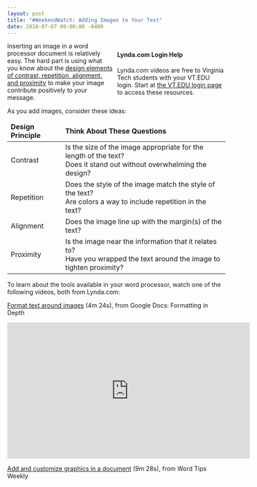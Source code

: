 ```yaml
---
layout: post
title: "#WeekendWatch: Adding Images to Your Text"
date: 2018-07-07 00:00:00 -0400
---
```

<div style="float: right; width: 250px;margin-left: 9px;" class="maroonbox">
<h4>Lynda.com Login Help</h4>
<p>Lynda.com videos are free to Virginia Tech students with your VT.EDU login. Start at <a href="http://lynda.vt.edu/" target="_blank">the VT.EDU login page</a> to access these resources.</p>
</div>
<p>Inserting an image in a word processor document is relatively easy. The hard part is using what you know about the <a href="https://tracigardner.github.io/CRAPdesign/" target="_blank">design elements of contrast, repetition, alignment, and proximity</a> to make your image contribute positively to your message.</p>
<p>As you add images, consider these ideas:</p>
<table>
<thead>
<tr>
<td><strong>Design Principle</strong></td>
<td><strong>Think About These Questions</strong></td>
</tr>
</thead>
<tr>
<td>Contrast</td>
<td>Is the size of the image appropriate for the length of the text?<br />
Does it stand out without overwhelming the design?</td>
</tr>
<tr>
<td>Repetition</td>
<td>Does the style of the image match the style of the text?<br />
Are colors a way to include repetition in the text?</td>
</tr>
<tr>
<td>Alignment</td>
<td>Does the image line up with the margin(s) of the text?</td>
</tr>
<tr>
<td>Proximity</td>
<td>Is the image near the information that it relates to?<br />
Have you wrapped the text around the image to tighten proximity?</td>
</tr>
</table>
<p>To learn about the tools available in your word processor, watch one of the following videos, both from Lynda.com:</p>
<p><a href="https://www.lynda.com/Google-Docs-tutorials/Format-text-around-images/706916/751224-4.html" target="_blank">Format text around images</a> (4m 24s), from Google Docs: Formatting in Depth</p>
<p><iframe width='560' height='315' src='https://www.lynda.com/player/embed/751224?fs=3&w=560&h=315&ps=paused&utm_medium=referral&utm_source=embed+video&utm_campaign=ldc-website&utm_content=vid-751224' mozallowfullscreen='true' webkitallowfullscreen='true' allowfullscreen='true' frameborder='0'></iframe></p>
<p><a href="https://www.lynda.com/Word-tutorials/Add-customize-graphics-document/571619/637618-4.html?org=vt.edu" target="_blank">Add and customize graphics in a document</a> (9m 28s), from Word Tips Weekly</p>
